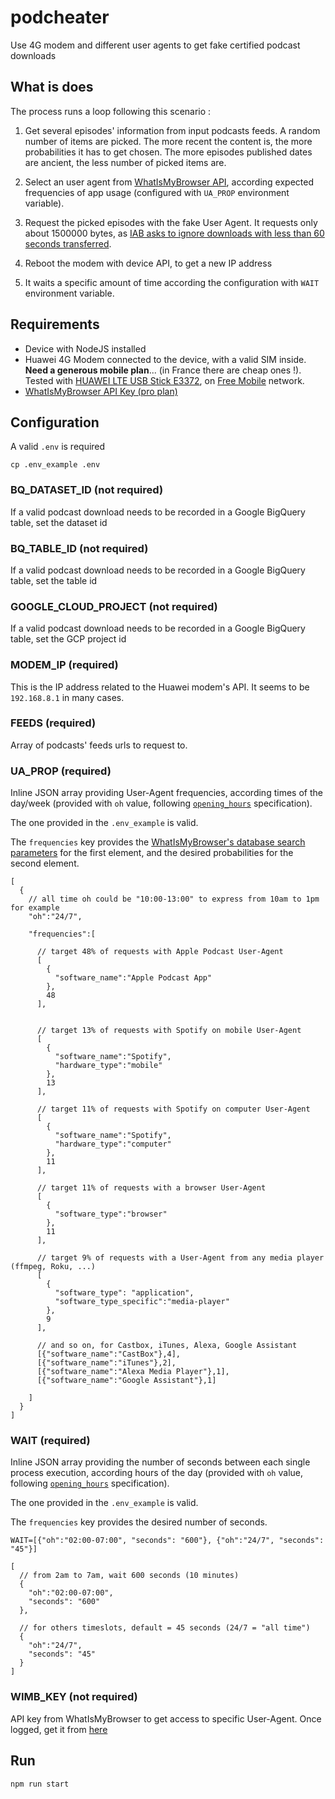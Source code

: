 # podcheater

Use 4G modem and different user agents to get fake certified podcast downloads

## What is does

The process runs a loop following this scenario :

1. Get several episodes' information from input podcasts feeds. A random number of items are picked. The more recent the content is, the more probabilities it has to get chosen. The more episodes published dates are ancient, the less number of picked items are.

2. Select an user agent from [WhatIsMyBrowser API](https://developers.whatismybrowser.com/), according expected frequencies of app usage (configured with `UA_PROP` environment variable).

3. Request the picked episodes with the fake User Agent. It requests only about 1500000 bytes, as [IAB asks to ignore downloads with less than 60 seconds transferred](https://iabtechlab.com/wp-content/uploads/2017/12/Podcast_Measurement_v2-Dec-20-2017.pdf).

4. Reboot the modem with device API, to get a new IP address

5. It waits a specific amount of time according the configuration with `WAIT` environment variable.

## Requirements

- Device with NodeJS installed
- Huawei 4G Modem connected to the device, with a valid SIM inside. **Need a generous mobile plan**... (in France there are cheap ones !). Tested with [HUAWEI LTE USB Stick E3372](https://www.amazon.fr/Huawei-E3372-Adaptateur-r%C3%A9seau-150MBps/dp/B0104LV06M), on [Free Mobile](http://mobile.free.fr/) network.
- [WhatIsMyBrowser API Key (pro plan)](https://developers.whatismybrowser.com/api/pricing/)

## Configuration

A valid `.env` is required

`cp .env_example .env`

### BQ_DATASET_ID (not required)

If a valid podcast download needs to be recorded in a Google BigQuery table, set the dataset id

### BQ_TABLE_ID (not required)

If a valid podcast download needs to be recorded in a Google BigQuery table, set the table id

### GOOGLE_CLOUD_PROJECT (not required)

If a valid podcast download needs to be recorded in a Google BigQuery table, set the GCP project id

### MODEM_IP (required)

This is the IP address related to the Huawei modem's API. It seems to be `192.168.8.1` in many cases.

### FEEDS (required)

Array of podcasts' feeds urls to request to.

### UA_PROP (required)

Inline JSON array providing User-Agent frequencies, according times of the day/week (provided with `oh` value, following [`opening_hours`](https://wiki.openstreetmap.org/wiki/Key:opening_hours) specification).

The one provided in the `.env_example` is valid.

The `frequencies` key provides the [WhatIsMyBrowser's database search parameters](https://developers.whatismybrowser.com/api/docs/v2/integration-guide/#user-agent-database-search) for the first element, and the desired probabilities for the second element.

```
[
  {
    // all time oh could be "10:00-13:00" to express from 10am to 1pm for example
    "oh":"24/7",

    "frequencies":[

      // target 48% of requests with Apple Podcast User-Agent
      [
        {
          "software_name":"Apple Podcast App"
        },
        48
      ],


      // target 13% of requests with Spotify on mobile User-Agent
      [
        {
          "software_name":"Spotify",
          "hardware_type":"mobile"
        },
        13
      ],

      // target 11% of requests with Spotify on computer User-Agent
      [
        {
          "software_name":"Spotify",
          "hardware_type":"computer"
        },
        11
      ],

      // target 11% of requests with a browser User-Agent
      [
        {
          "software_type":"browser"
        },
        11
      ],

      // target 9% of requests with a User-Agent from any media player (ffmpeg, Roku, ...)
      [
        {
          "software_type": "application",
          "software_type_specific":"media-player"
        },
        9
      ],

      // and so on, for Castbox, iTunes, Alexa, Google Assistant
      [{"software_name":"CastBox"},4],
      [{"software_name":"iTunes"},2],
      [{"software_name":"Alexa Media Player"},1],
      [{"software_name":"Google Assistant"},1]

    ]
  }
]
```

### WAIT (required)

Inline JSON array providing the number of seconds between each single process execution, according hours of the day (provided with `oh` value, following [`opening_hours`](https://wiki.openstreetmap.org/wiki/Key:opening_hours) specification).

The one provided in the `.env_example` is valid.

The `frequencies` key provides the desired number of seconds.

`WAIT=[{"oh":"02:00-07:00", "seconds": "600"}, {"oh":"24/7", "seconds": "45"}]`

```
[
  // from 2am to 7am, wait 600 seconds (10 minutes)
  {
    "oh":"02:00-07:00",
    "seconds": "600"
  },

  // for others timeslots, default = 45 seconds (24/7 = "all time")
  {
    "oh":"24/7",
    "seconds": "45"
  }
]
```

### WIMB_KEY (not required)

API key from WhatIsMyBrowser to get access to specific User-Agent. Once logged, get it from [here](https://accounts.whatismybrowser.com/admin/applications/)

## Run

`npm run start`
